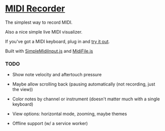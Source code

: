 # [MIDI Recorder][app]

The simplest way to record MIDI.

Also a nice simple live MIDI visualizer.

If you've got a MIDI keyboard, plug in and [try it out][app].

Built with [SimpleMidiInput.js](https://github.com/kchapelier/SimpleMidiInput.js) and [MidiFile.js](https://github.com/nfroidure/midifile)

### TODO

* Show note velocity and aftertouch pressure

* Maybe allow scrolling back (pausing automatically (not recording, just the view))

* Color notes by channel or instrument (doesn't matter much with a single keyboard)

* View options: horizontal mode, zooming, maybe themes

* Offline support (w/ a service worker)

[app]: https://1j01.github.io/midicowdont/
